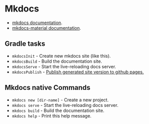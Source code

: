 # Mkdocs

* [mkdocs documentation](http://mkdocs.org).
* [mkdocs-material documentation](https://squidfunk.github.io/mkdocs-material/).

## Gradle tasks

* `mkdocsInit` - Create new mkdocs site (like this).
* `mkdocsBuild` - Build the documentation site.
* `mkdocsServe` - Start the live-reloading docs server.
* `mkdocsPublish` - [Publish generated site version to github pages.](https://xvik.github.io/gradle-mkdocs-plugin/1.1.0/guide/publication/)

## Mkdocs native Commands

* `mkdocs new [dir-name]` - Create a new project.
* `mkdocs serve` - Start the live-reloading docs server.
* `mkdocs build` - Build the documentation site.
* `mkdocs help` - Print this help message.